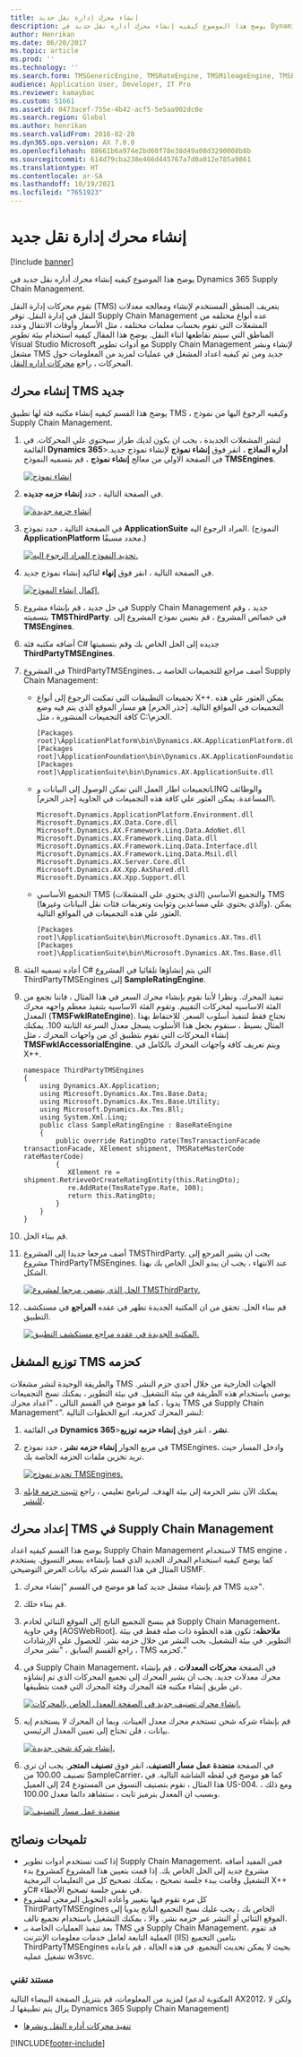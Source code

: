```yaml
---
title: إنشاء محرك إدارة نقل جديد
description: يوضح هذا الموضوع كيفيه إنشاء محرك أداره نقل جديد في Dynamics 365 Supply Chain Management.
author: Henrikan
ms.date: 06/20/2017
ms.topic: article
ms.prod: ''
ms.technology: ''
ms.search.form: TMSGenericEngine, TMSRateEngine, TMSMileageEngine, TMSEngineParameters
audience: Application User, Developer, IT Pro
ms.reviewer: kamaybac
ms.custom: 51661
ms.assetid: 0473acef-755e-4b42-acf5-5e5aa902dc0e
ms.search.region: Global
ms.author: henrikan
ms.search.validFrom: 2016-02-28
ms.dyn365.ops.version: AX 7.0.0
ms.openlocfilehash: 88661b6a974e2bd60f78e38d49a08d3290008b8b
ms.sourcegitcommit: 614d79cba238e466d445767a7d0a012e785a9861
ms.translationtype: HT
ms.contentlocale: ar-SA
ms.lasthandoff: 10/19/2021
ms.locfileid: "7651923"
---
```

# <a name="create-a-new-transportation-management-engine"></a>إنشاء محرك إدارة نقل جديد

[!include [banner](../includes/banner.md)]

يوضح هذا الموضوع كيفيه إنشاء محرك أداره نقل جديد في Dynamics 365 Supply Chain Management. 

تقوم محركات إدارة النقل (TMS) بتعريف المنطق المستخدم لإنشاء ومعالجه معدلات النقل في إدارة النقل. توفر Supply Chain Management عده أنواع مختلفه من المشغلات التي تقوم بحساب معلمات مختلفه ، مثل الأسعار وأوقات الانتقال وعدد المناطق التي سيتم تقاطعها اثناء النقل. يوضح هذا المقال كيفيه استخدام بيئة تطوير Visual Studio Microsoft مع أدوات تطوير Supply Chain Management لإنشاء ونشر مشغل TMS جديد ومن ثم كيفيه اعداد المشغل في عمليات لمزيد من المعلومات حول المحركات ، راجع [محركات أداره النقل](transportation-management-engines.md).

## <a name="create-a-new-tms-engine"></a>إنشاء محرك TMS جديد

يوضح هذا القسم كيفيه إنشاء مكتبه فئة لها تطبيق TMS ، وكيفيه الرجوع اليها من نموذج Supply Chain Management.

1. لنشر المشغلات الجديدة ، يجب ان يكون لديك طراز سيحتوي علي المحركات. في القائمة **Dynamics 365**&gt;**أداره النماذج** ، انقر فوق **إنشاء نموذج** لإنشاء نموذج جديد. في الصفحة الاولي من معالج **إنشاء نموذج** ، قم بتسميه النموذج **TMSEngines**. 

   [![إنشاء نموذج](./media/012.png)](./media/012.png)

2. في الصفحة التالية ، حدد **إنشاء حزمه جديده**. 

   [![إنشاء حزمة جديدة](./media/021.png)](./media/021.png)

3. في الصفحة التالية ، حدد نموذج **ApplicationSuite** المراد الرجوع اليه. (النموذج **ApplicationPlatform** محدد مسبقًا.) 

   [![تحديد النموذج المراد الرجوع اليه.](./media/032.png)](./media/032.png)

4. في الصفحة التالية ، انقر فوق **إنهاء** لتاكيد إنشاء نموذج جديد. 

   [![إكمال إنشاء النموذج.](./media/042.png)](./media/042.png)

5. في حل جديد ، قم بإنشاء مشروع Supply Chain Management جديد ، وقم بتسميته **TMSThirdParty**. في خصائص المشروع ، قم بتعيين نموذج المشروع إلى **TMSEngines**.
6. أضافه مكتبه فئة C\# جديده إلى الحل الخاص بك وقم بتسميتها **ThirdPartyTMSEngines**.
7. في المشروع ThirdPartyTMSEngines، أضف مراجع للتجميعات الخاصة بـ Supply Chain Management:
   -   تجميعات التطبيقات التي تمكنت الرجوع إلى أنواع X++. يمكن العثور علي هذه التجميعات في المواقع التالية. \[جذر الحزم\] هو مسار الموقع الذي يتم فيه وضع كافة التجميعات المنشورة ، مثل C:\\الحزم.

        ```xpp
        [Packages root]\ApplicationPlatform\bin\Dynamics.AX.ApplicationPlatform.dll
        [Packages root]\ApplicationFoundation\bin\Dynamics.AX.ApplicationFoundation.dll
        [Packages root]\ApplicationSuite\bin\Dynamics.AX.ApplicationSuite.dll
        ```
        
   -   تجميعات اطار العمل التي تمكن الوصول إلى البيانات وLINQ والوظائف المساعدة. يمكن العثور علي كافة هذه التجميعات في الحاوية \[جذر الحزم\]\\.

        ```xpp 
        Microsoft.Dynamics.ApplicationPlatform.Environment.dll
        Microsoft.Dynamics.AX.Data.Core.dll
        Microsoft.Dynamics.AX.Framework.Linq.Data.AdoNet.dll
        Microsoft.Dynamics.AX.Framework.Linq.Data.dll
        Microsoft.Dynamics.AX.Framework.Linq.Data.Interface.dll
        Microsoft.Dynamics.AX.Framework.Linq.Data.Msil.dll
        Microsoft.Dynamics.AX.Server.Core.dll
        Microsoft.Dynamics.AX.Xpp.AxShared.dll
        Microsoft.Dynamics.AX.Xpp.Support.dll
        ```

   -   التجميع الأساسي TMS (الذي يحتوي علي المشغلات) والتجميع الأساسي TMS (والذي يحتوي علي مساعدين وثوابت وتعريفات فئات نقل البيانات وغيرها). يمكن العثور علي هذه التجميعات في المواقع التالية.

        ```xpp
        [Packages root]\ApplicationSuite\bin\Microsoft.Dynamics.AX.Tms.dll
        [Packages root]\ApplicationSuite\bin\Microsoft.Dynamics.AX.Tms.Base.dll
        ```
8. أعاده تسميه الفئة C\# التي يتم إنشاؤها تلقائيا في المشروع ThirdPartyTMSEngines إلى **SampleRatingEngine**.
9. تنفيذ المحرك. ونظرا لأننا نقوم بإنشاء محرك السعر في هذا المثال ، فاننا نجمع من الفئة الاساسيه لمحركات التقييم. وتقوم الفئة الاساسيه بتنفيذ معظم واجهه محرك المعدل (**TMSFwkIRateEngine**). نحتاج فقط لتنفيذ أسلوب السعر. للاحتفاظ بهذا المثال بسيط ، سنقوم بجعل هذا الأسلوب يسجل معدل السرعة الثابتة 100. يمكنك إنشاء المحركات التي تقوم بتطبيق اي من واجهات المحرك ، مثل **TMSFwkIAccessorialEngine**. ويتم تعريف كافة واجهات المحرك بالكامل في X++.

    ```xpp
    namespace ThirdPartyTMSEngines
    {
        using Dynamics.AX.Application;
        using Microsoft.Dynamics.Ax.Tms.Base.Data;
        using Microsoft.Dynamics.Ax.Tms.Base.Utility;
        using Microsoft.Dynamics.Ax.Tms.Bll;
        using System.Xml.Linq;
        public class SampleRatingEngine : BaseRateEngine
        {
            public override RatingDto rate(TmsTransactionFacade transactionFacade, XElement shipment, TMSRateMasterCode rateMasterCode)
            {
               XElement re = shipment.RetrieveOrCreateRatingEntity(this.RatingDto);
               re.AddRate(TmsRateType.Rate, 100);
               return this.RatingDto;
            }
        }
    }
    ```

10. قم ببناء الحل.
11. أضف مرجعا جديدا إلى المشروع TMSThirdParty. يجب ان يشير المرجع إلى مشروع ThirdPartyTMSEngines. عند الانتهاء ، يجب ان يبدو الحل الخاص بك بهذا الشكل. 

    [![الحل الذي يتضمن مرجعا لمشروع TMSThirdParty.](./media/052.png)](./media/052.png)

12. قم ببناء الحل. تحقق من ان المكتبة الجديدة تظهر في عقده **المراجع** في مستكشف التطبيق. 

    [![المكتبة الجديدة في عقده مراجع مستكشف التطبيق.](./media/061.png)](./media/061.png)

## <a name="deploy-the-tms-engine-as-a-package"></a>توزيع المشغل TMS كحزمه

والطريقة الوحيدة لنشر مشغلات TMS الجهات الخارجية من خلال أحدي حزم النشر. يوصي باستخدام هذه الطريقة في بيئة التشغيل. في بيئة التطوير ، يمكنك نسخ التجميعات يدويا ، كما هو موضح في القسم التالي ، "اعداد محرك TMS في Supply Chain Management". لنشر المحرك كحزمة، اتبع الخطوات التالية:

1. في القائمة **Dynamics 365**&gt;**نشر** ، انقر فوق <strong>إنشاء حزمه توزيع</strong>.
2. في مربع الحوار **إنشاء حزمه نشر** ، حدد نموذج TMSEngines، وادخل المسار حيث تريد تخزين ملفات الحزمة الخاصة بك. 

   [![تحديد نموذج TMSEngines.](./media/071.png)](./media/071.png)

3. يمكنك الآن نشر الحزمة إلى بيئة الهدف. لبرنامج تعليمي ، راجع [تثبيت حزمه قابله للنشر](../../fin-ops-core/dev-itpro/deployment/install-deployable-package.md).

## <a name="set-up-the-tms-engine-in-supply-chain-management"></a>إعداد محرك TMS في Supply Chain Management

يوضح هذا القسم كيفيه اعداد Supply Chain Management لاستخدام TMS engine ، كما يوضح كيفيه استخدام المحرك الجديد الذي قمنا بإنشاءه بسعر التسوق. يستخدم المثال في هذا القسم شركة بيانات العرض التوضيحي USMF.

1. قم بإنشاء مشغل جديد كما هو موضح في القسم "إنشاء محرك TMS جديد".
2. قم ببناء حلك.
3. قم بنسخ التجميع الناتج إلى الموقع الثنائي لخادم Supply Chain Management، وفي حاوية \[AOSWebRoot\]. **ملاحظه:** تكون هذه الخطوة ذات صله فقط في بيئة التطوير. في بيئة التشغيل، يجب النشر من خلال حزمه نشر. للحصول علي الإرشادات ، راجع القسم السابق ، "نشر محرك TMS كحزمه."
4. في Supply Chain Management، في الصفحة **محركات المعدلات** ، قم بإنشاء محرك معدلات جديد. يجب ان يشير المحرك إلى تجميع المحركات الذي تم إنشاؤه عن طريق إنشاء مكتبه فئة المحرك وفئة المحرك التي قمت بتطبيقها. 

   [![إنشاء محرك تصنيف جديد في الصفحة المعدل الخاص بالمحركات.](./media/081.png)](./media/081.png)

5. قم بإنشاء شركه شحن تستخدم محرك معدل العينات. وبما ان المحرك لا يستخدم إيه بيانات ، فلن تحتاج إلى تعيين المعدل الرئيسي. 

   [![إنشاء شركة شحن جديدة.](./media/092.png)](./media/092.png)

6. في الصفحة **منضدة عمل مسار التصنيف**، انقر فوق **تصنيف المتجر**. يجب ان تري تصنيف 100.00 من SampleCarrier، كما هو موضح في لقطه الشاشة التالية. في هذا المثال ، نقوم بتصنيف التسوق من المستودع 24 إلى العميل US-004. ومع ذلك ، وبسبب ان المعدل بترميز ثابت ، ستشاهد دائما معدل 100.00.

   [![منضدة عمل مسار التصنيف](./media/101.png)](./media/101.png)

## <a name="tips-and-tricks"></a>تلميحات ونصائح

- إذا كنت تستخدم أدوات تطوير Supply Chain Management، فمن المفيد أضافه مشروع جديد إلى الحل الخاص بك. إذا قمت بتعيين هذا المشروع كمشروع بدء التشغيل وقامت ببدء جلسة تصحيح ، يمكنك تصحيح كل من التعليمات البرمجية X++ وC\# في نفس جلسة تصحيح الأخطاء.
- كل مره تقوم فيها بتغيير وأعاده التحويل البرمجي لمشروع ThirdPartyTMSEngines الخاص بك ، يجب عليك نسخ التجميع الناتج يدويا إلى الموقع الثنائي أو النشر عبر حزمه نشر. والا ، يمكنك التشغيل باستخدام تجميع تالف.
- بعد تنفيذ العمليات الخاصة بـ TMS في Supply Chain Management، قد تقوم العملية التابعة لعامل خدمات معلومات الإنترنت (IIS) بتامين التجميع ThirdPartyTMSEngines بحيث لا يمكن تحديث التجميع. في هذه الحالة ، قم باعاده تشغيل عمليه w3svc.

### <a name="whitepaper"></a>مستند تقني

لمزيد من المعلومات، قم بتنزيل الصفحة البيضاء التالية (المكتوبة لدعم AX2012، ولكن لا يزال يتم تطبيقها لـ Dynamics 365 Supply Chain Management)

- [تنفيذ محركات أداره النقل ونشرها](https://download.microsoft.com/download/b/5/f/b5ff8fef-3918-4c1d-92d5-b67eb0971684/ImplementingAndDeployingTransportationManagementEnginesInAX.pdf)


[!INCLUDE[footer-include](../../includes/footer-banner.md)]